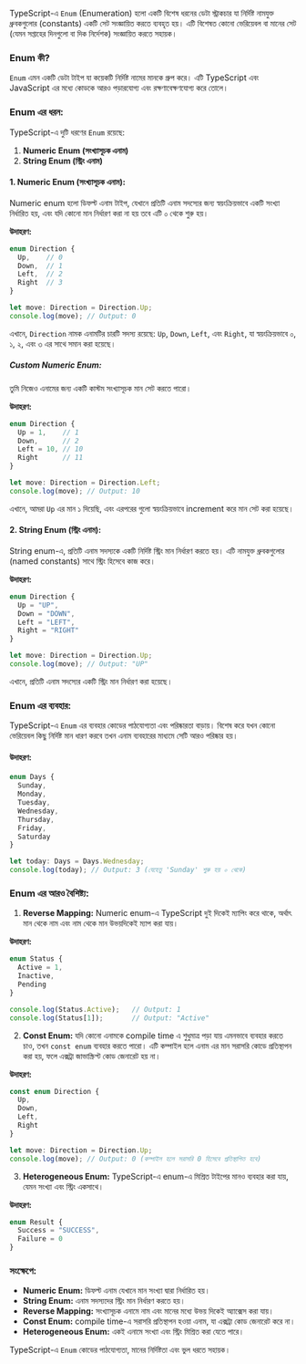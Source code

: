 TypeScript-এ `Enum` (Enumeration) হলো একটি বিশেষ ধরনের ডেটা স্ট্রাকচার যা নির্দিষ্ট নামযুক্ত ধ্রুবকগুলোর (constants) একটি সেট সংজ্ঞায়িত করতে ব্যবহৃত হয়। এটি বিশেষত কোনো ভেরিয়েবল বা মানের সেট (যেমন সপ্তাহের দিনগুলো বা দিক নির্দেশক) সংজ্ঞায়িত করতে সহায়ক।

### **Enum কী?**

`Enum` এমন একটি ডেটা টাইপ যা কয়েকটি নির্দিষ্ট নামের মানকে গ্রুপ করে। এটি TypeScript এবং JavaScript এর মধ্যে কোডকে আরও পড়ারযোগ্য এবং রক্ষণাবেক্ষণযোগ্য করে তোলে।

### **Enum এর ধরন:**

TypeScript-এ দুটি ধরণের `Enum` রয়েছে:

1. **Numeric Enum (সংখ্যাসূচক এনাম)**
2. **String Enum (স্ট্রিং এনাম)**

#### **1. Numeric Enum (সংখ্যাসূচক এনাম):**

Numeric enum হলো ডিফল্ট এনাম টাইপ, যেখানে প্রতিটি এনাম সদস্যের জন্য স্বয়ংক্রিয়ভাবে একটি সংখ্যা নির্ধারিত হয়, এবং যদি কোনো মান নির্ধারণ করা না হয় তবে এটি ০ থেকে শুরু হয়।

**উদাহরণ:**

```typescript
enum Direction {
  Up,    // 0
  Down,  // 1
  Left,  // 2
  Right  // 3
}

let move: Direction = Direction.Up;
console.log(move); // Output: 0
```

এখানে, `Direction` নামক এনামটির চারটি সদস্য রয়েছে: `Up`, `Down`, `Left`, এবং `Right`, যা স্বয়ংক্রিয়ভাবে ০, ১, ২, এবং ৩ এর সাথে সমান করা হয়েছে।

##### **Custom Numeric Enum:**

তুমি নিজেও এনামের জন্য একটি কাস্টম সংখ্যাসূচক মান সেট করতে পারো।

**উদাহরণ:**

```typescript
enum Direction {
  Up = 1,    // 1
  Down,      // 2
  Left = 10, // 10
  Right      // 11
}

let move: Direction = Direction.Left;
console.log(move); // Output: 10
```

এখানে, আমরা `Up` এর মান ১ দিয়েছি, এবং এরপরের গুলো স্বয়ংক্রিয়ভাবে increment করে মান সেট করা হয়েছে।

#### **2. String Enum (স্ট্রিং এনাম):**

String enum-এ, প্রতিটি এনাম সদস্যকে একটি নির্দিষ্ট স্ট্রিং মান নির্ধারণ করতে হয়। এটি নামযুক্ত ধ্রুবকগুলোর (named constants) সাথে স্ট্রিং হিসেবে কাজ করে।

**উদাহরণ:**

```typescript
enum Direction {
  Up = "UP",
  Down = "DOWN",
  Left = "LEFT",
  Right = "RIGHT"
}

let move: Direction = Direction.Up;
console.log(move); // Output: "UP"
```

এখানে, প্রতিটি এনাম সদস্যের একটি স্ট্রিং মান নির্ধারণ করা হয়েছে।

### **Enum এর ব্যবহার:**

TypeScript-এ `Enum` এর ব্যবহার কোডের পাঠযোগ্যতা এবং পরিষ্কারতা বাড়ায়। বিশেষ করে যখন কোনো ভেরিয়েবল কিছু নির্দিষ্ট মান ধারণ করবে তখন এনাম ব্যবহারের মাধ্যমে সেটি আরও পরিষ্কার হয়।

#### **উদাহরণ:**

```typescript
enum Days {
  Sunday,
  Monday,
  Tuesday,
  Wednesday,
  Thursday,
  Friday,
  Saturday
}

let today: Days = Days.Wednesday;
console.log(today); // Output: 3 (যেহেতু 'Sunday' শুরু হয় ০ থেকে)
```

### **Enum এর আরও বৈশিষ্ট্য:**

1. **Reverse Mapping:**
   Numeric enum-এ TypeScript দুই দিকেই ম্যাপিং করে থাকে, অর্থাৎ মান থেকে নাম এবং নাম থেকে মান উভয়দিকেই ম্যাপ করা যায়।

**উদাহরণ:**

```typescript
enum Status {
  Active = 1,
  Inactive,
  Pending
}

console.log(Status.Active);   // Output: 1
console.log(Status[1]);       // Output: "Active"
```

2. **Const Enum:**
   যদি কোনো এনামকে compile time এ শুধুমাত্র পড়া যায় এমনভাবে ব্যবহার করতে চাও, তখন `const enum` ব্যবহার করতে পারো। এটি কম্পাইল হলে এনাম এর মান সরাসরি কোডে প্রতিস্থাপন করা হয়, ফলে এক্সট্রা জাভাস্ক্রিপ্ট কোড জেনারেট হয় না।

**উদাহরণ:**

```typescript
const enum Direction {
  Up,
  Down,
  Left,
  Right
}

let move: Direction = Direction.Up;
console.log(move); // Output: 0 (কম্পাইল হলে সরাসরি 0 হিসেবে প্রতিস্থাপিত হবে)
```

3. **Heterogeneous Enum:**
   TypeScript-এ enum-এ মিশ্রিত টাইপের মানও ব্যবহার করা যায়, যেমন সংখ্যা এবং স্ট্রিং একসাথে।

**উদাহরণ:**

```typescript
enum Result {
  Success = "SUCCESS",
  Failure = 0
}
```

### **সংক্ষেপে:**

- **Numeric Enum:** ডিফল্ট এনাম যেখানে মান সংখ্যা দ্বারা নির্ধারিত হয়।
- **String Enum:** এনাম সদস্যদের স্ট্রিং মান নির্ধারণ করতে হয়।
- **Reverse Mapping:** সংখ্যাসূচক এনামে নাম এবং মানের মধ্যে উভয় দিকেই অ্যাক্সেস করা যায়।
- **Const Enum:** compile time-এ সরাসরি প্রতিস্থাপন হওয়া এনাম, যা এক্সট্রা কোড জেনারেট করে না।
- **Heterogeneous Enum:** একই এনামে সংখ্যা এবং স্ট্রিং মিশ্রিত করা যেতে পারে।

TypeScript-এ `Enum` কোডের পাঠযোগ্যতা, মানের নির্দিষ্টতা এবং ভুল ধরতে সহায়ক।

